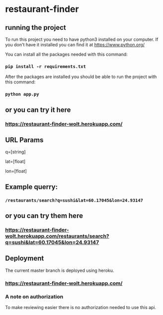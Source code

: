 # restaurant-finder
## running the project
To run this project you need to have python3 installed on your computer. If you don't have it installed
you can find it at https://www.python.org/

You can install all the packages needed with this command:
### `pip install -r requirements.txt`
After the packages are installed you should be able to run the project with this command:
### `python app.py`

## or you can try it here

### https://restaurant-finder-wolt.herokuapp.com/

## URL Params
q=[string]

lat=[float]

lon=[float]

## Example querry:

### `/restaurants/search?q=sushi&lat=60.17045&lon=24.93147`

## or you can try them here
### https://restaurant-finder-wolt.herokuapp.com/restaurants/search?q=sushi&lat=60.17045&lon=24.93147

## Deployment
The current master branch is deployed using heroku.
### https://restaurant-finder-wolt.herokuapp.com/

### A note on authorization
To make reviewing easier there is no authorization needed to use this api.

